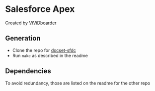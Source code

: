 Salesforce Apex
===============

Created by [ViViDboarder](https://github.com/ViViDboarder)

## Generation

* Clone the repo for [docset-sfdc](https://github.com/ViViDboarder/docset-sfdc)
* Run `make` as described in the readme

## Dependencies

To avoid redundancy, those are listed on the readme for the other repo
